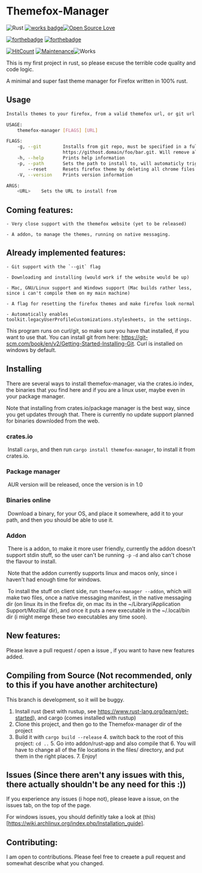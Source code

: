 # Themefox-Manager
![Rust](https://github.com/alx365/Themefox-Manager/workflows/Rust/badge.svg?branch=master)
[![works badge](https://cdn.jsdelivr.net/gh/nikku/works-on-my-machine@v0.2.0/badge.svg)](https://github.com/nikku/works-on-my-machine)[![Open Source Love](https://badges.frapsoft.com/os/v1/open-source.png?v=103)](https://github.com/ellerbrock/open-source-badges/)

[![forthebadge](https://forthebadge.com/images/badges/fuck-it-ship-it.svg)](https://forthebadge.com) [![forthebadge](https://forthebadge.com/images/badges/you-didnt-ask-for-this.svg)](https://forthebadge.com)

[![HitCount](http://hits.dwyl.com/themefox/Themefox-Manager.svg)](http://hits.dwyl.com/themefox/Themefox-Manager) [![Maintenance](https://img.shields.io/badge/Maintained%3F-yes-green.svg)](https://GitHub.com/Naereen/StrapDown.js/graphs/commit-activity)![Works](https://img.shields.io/badge/May%20not%20work-on%20your%20machine-red)





This is my first project in rust, so please excuse the terrible code quality and code logic.

A minimal and super fast theme manager for Firefox written in 100% rust.


## Usage
```bash
Installs themes to your firefox, from a valid themefox url, or git url

USAGE:
    themefox-manager [FLAGS] [URL]

FLAGS:
    -g, --git        Installs from git repo, must be specified in a full URL. For example:
                     https://githost.domain/foo/bar.git. Will remove all other files in the dir
    -h, --help       Prints help information
    -p, --path       Sets the path to install to, will automaticly trigger if no path is being found
        --reset      Resets firefox theme by deleting all chrome files
    -V, --version    Prints version information

ARGS:
    <URL>    Sets the URL to install from
```

## Coming features: 

    - Very close support with the themefox website (yet to be released)
    
    - A addon, to manage the themes, running on native messaging.

## Already implemented features:

    - Git support with the `--git` flag
    
    - Downloading and installing (would work if the website would be up)
      
    - Mac, GNU/Linux support and Windows support (Mac builds rather less, since i can't compile them on my main machine)
    
    - A flag for resetting the firefox themes and make firefox look normal
      
    - Automatically enables toolkit.legacyUserProfileCustomizations.stylesheets, in the settings.
This program runs on curl/git, so make sure you have that installed, if you want to use that.
You can install git from here: https://git-scm.com/book/en/v2/Getting-Started-Installing-Git.
Curl is installed on windows by default.

## Installing

There are several ways to install themefox-manager, via the crates.io index, the binaries that you find here and if you are a linux user, maybe even in your package manager. 

Note that installing from crates.io/package manager is the best way, since you get updates through that. There is currently no update support planned for binaries downloded from the web.

### crates.io

​	Install `cargo`, and then run `cargo install themefox-manager`, to install it from crates.io.

### Package manager

​	AUR version will be released, once the version is in 1.0

### Binaries online

​	Download a binary, for your OS, and place it somewhere, add it to your path, and then you should be able to use it.

### Addon

​	There is a addon, to make it more user friendly, currently the addon doesn't support stdin stuff, so the user can't be running `-p` `-d` 	and also can't chose the flavour to install.

​	Note that the addon currently supports linux and macos only, since i haven't had enough time for windows.

​	To install the stuff on client side, run `themefox-manager --addon`, which will make two files, once a native messaging manifest, in 	the native messaging dir (on linux its in the firefox dir, on mac its in the ~/Library/Application Support/Mozilla/ dir), and once it puts a 	new executable in the ~/.local/bin dir (i might merge these two executables any time soon).



## New features: 

Please leave a pull request / open a issue , if you want to have new features added.



## Compiling from Source (Not recommended, only to this if you have another architecture)
This branch is development, so it will be buggy.

  1. Install rust (best with rustup, see https://www.rust-lang.org/learn/get-started), and cargo (comes installed with rustup)
  2. Clone this project, and then go to the Themefox-manager dir of the project
  3. Build it with `cargo build --release`
        4. switch back to the root of this project: `cd ..`
            5. Go into addon/rust-app and also compile that
                6. You will have to change all of the file locations in the files/ directory, and put them in the right places.
                    7. Enjoy!



## Issues (Since there aren't any issues with this, there actually shouldn't be any need for this :))

  If you experience any issues (i hope not), please leave a issue, on the issues tab, on the top of the page.
  
  For windows issues, you should definitly take a look at (this)[https://wiki.archlinux.org/index.php/Installation_guide].

  

## Contributing:

I am open to contributions. Please feel free to creaete a pull request and somewhat describe what you changed. 
